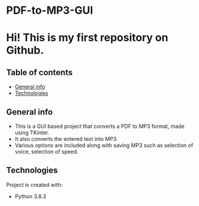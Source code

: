 # PDF-to-MP3-GUI

# Hi! This is my first repository on Github.

## Table of contents
* [General info](#general-info)
* [Technologies](#technologies)

## General info
- This is a GUI based project that converts a PDF to MP3 format, made using TKinter.
- It also converts the entered text into MP3.
- Various options are included along with saving MP3 such as selection of voice, selection of speed.

## Technologies
Project is created with:
* Python 3.8.3
